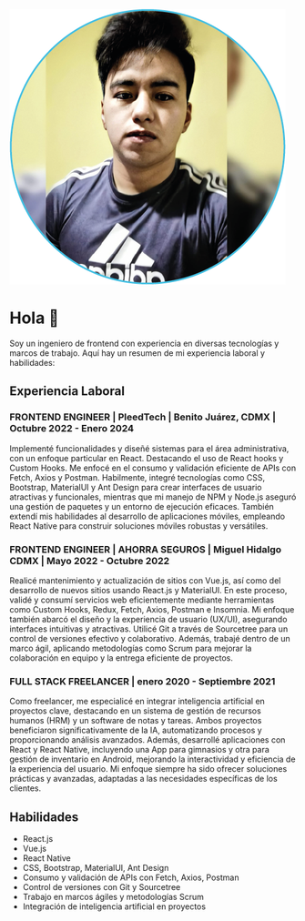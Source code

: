 ![Mi Foto](profilePicture.png)


# Hola 👋

Soy un ingeniero de frontend con experiencia en diversas tecnologías y marcos de trabajo. Aquí hay un resumen de mi experiencia laboral y habilidades:

## Experiencia Laboral

### FRONTEND ENGINEER | PleedTech | Benito Juárez, CDMX | Octubre 2022 - Enero 2024
Implementé funcionalidades y diseñé sistemas para el área administrativa, con un enfoque particular en React. Destacando el uso de React hooks y Custom Hooks. Me enfocé en el consumo y validación eficiente de APIs con Fetch, Axios y Postman. Habilmente, integré tecnologías como CSS, Bootstrap, MaterialUI y Ant Design para crear interfaces de usuario atractivas y funcionales, mientras que mi manejo de NPM y Node.js aseguró una gestión de paquetes y un entorno de ejecución eficaces. También extendí mis habilidades al desarrollo de aplicaciones móviles, empleando React Native para construir soluciones móviles robustas y versátiles.

### FRONTEND ENGINEER | AHORRA SEGUROS | Miguel Hidalgo CDMX | Mayo 2022 - Octubre 2022
Realicé mantenimiento y actualización de sitios con Vue.js, así como del desarrollo de nuevos sitios usando React.js y MaterialUI. En este proceso, validé y consumí servicios web eficientemente mediante herramientas como Custom Hooks, Redux, Fetch, Axios, Postman e Insomnia. Mi enfoque también abarcó el diseño y la experiencia de usuario (UX/UI), asegurando interfaces intuitivas y atractivas. Utilicé Git a través de Sourcetree para un control de versiones efectivo y colaborativo. Además, trabajé dentro de un marco ágil, aplicando metodologías como Scrum para mejorar la colaboración en equipo y la entrega eficiente de proyectos.

### FULL STACK FREELANCER | enero 2020 - Septiembre 2021
Como freelancer, me especialicé en integrar inteligencia artificial en proyectos clave, destacando en un sistema de gestión de recursos humanos (HRM) y un software de notas y tareas. Ambos proyectos beneficiaron significativamente de la IA, automatizando procesos y proporcionando análisis avanzados. Además, desarrollé aplicaciones con React y React Native, incluyendo una App para gimnasios y otra para gestión de inventario en Android, mejorando la interactividad y eficiencia de la experiencia del usuario. Mi enfoque siempre ha sido ofrecer soluciones prácticas y avanzadas, adaptadas a las necesidades específicas de los clientes.

## Habilidades
- React.js
- Vue.js
- React Native
- CSS, Bootstrap, MaterialUI, Ant Design
- Consumo y validación de APIs con Fetch, Axios, Postman
- Control de versiones con Git y Sourcetree
- Trabajo en marcos ágiles y metodologías Scrum
- Integración de inteligencia artificial en proyectos
